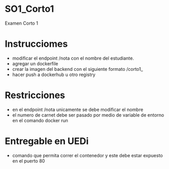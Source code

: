 # SO1_Corto1
Examen Corto 1

# Instrucciomes
- modificar el endpoint /nota con el nombre del estudiante.
- agregar un dockerfile 
- crear la imagen del backend con el siguiente formato <USER-DOCKERHUB>/corto1_<CARNET>
- hacer push a dockerhub u otro registry

# Restricciones 
- en el endpoint /nota unicamente se debe modificar el nombre
- el numero de carnet debe ser pasado por medio de variable de entorno en el comando docker run

# Entregable en UEDi
- comando que permita correr el contenedor y este debe estar expuesto en el puerto 80


